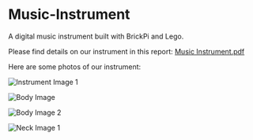 # Music-Instrument
A digital music instrument built with BrickPi and Lego.

Please find details on our instrument in this report: [Music Instrument.pdf](https://github.com/alymo8/Music-Instrument/files/8187673/Music.Instrument.pdf)

Here are some photos of our instrument:

![Instrument Image 1](https://user-images.githubusercontent.com/76274266/156812118-0408f0cc-b4d6-4110-a8fa-e18b94e738ee.jpeg)

![Body Image](https://user-images.githubusercontent.com/76274266/156812145-7836f656-3f51-45cb-a554-f421e7ef75cb.jpeg)

![Body Image 2](https://user-images.githubusercontent.com/76274266/156812167-15bb01ca-2a44-4972-aaf9-9875da8e7f18.jpeg)

![Neck Image 1](https://user-images.githubusercontent.com/76274266/156812196-88976f2a-ef20-429e-8cda-d9ea4811b597.jpeg)
